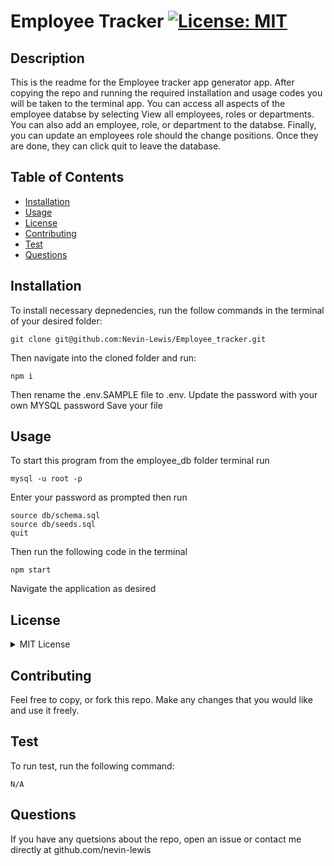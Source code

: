 # Employee Tracker [![License: MIT](https://img.shields.io/badge/License-MIT-yellow.svg)](https://opensource.org/licenses/MIT)

    
    
## Description
    
This is the readme for the Employee tracker app generator app. After copying the repo and running the required installation and usage codes you will be taken to the terminal app. You can access all aspects of the employee databse by selecting View all employees, roles or departments. You can also add an employee, role, or department to the databse. Finally, you can update an employees role should the change positions. Once they are done, they can click quit to leave the database. 

## Table of Contents
* [Installation](#installation)
* [Usage](#usage)
* [License](#license)
* [Contributing](#contributing)
* [Test](#test)
* [Questions](#questions)

## Installation
To install necessary depnedencies, run the follow commands in the terminal of your desired folder:

```
git clone git@github.com:Nevin-Lewis/Employee_tracker.git
```
Then navigate into the cloned folder and run:

```
npm i
```
Then rename the .env.SAMPLE file to .env.
Update the password with your own MYSQL password
Save your file

## Usage

To start this program from the employee_db folder terminal run

```
mysql -u root -p
```
Enter your password as prompted then run

```
source db/schema.sql
source db/seeds.sql
quit
```
Then run the following code in the terminal

```
npm start
```
Navigate the application as desired

## License

<details>

<summary> MIT License </summary>

MIT License

    Copyright (c) 2022 Nevin Lewis
    
    Permission is hereby granted, free of charge, to any person obtaining a copy of this software and associated documentation files (the "Software"), to deal in the Software without restriction, including without limitation the rights to use, copy, modify, merge, publish, distribute, sublicense, and/or sell copies of the Software, and to permit persons to whom the Software is furnished to do so, subject to the following conditions:
    
    The above copyright notice and this permission notice shall be included in all copies or substantial portions of the Software.
    
    THE SOFTWARE IS PROVIDED "AS IS", WITHOUT WARRANTY OF ANY KIND, EXPRESS OR IMPLIED, INCLUDING BUT NOT LIMITED TO THE WARRANTIES OF MERCHANTABILITY, FITNESS FOR A PARTICULAR PURPOSE AND NONINFRINGEMENT. IN NO EVENT SHALL THE AUTHORS OR COPYRIGHT HOLDERS BE LIABLE FOR ANY CLAIM, DAMAGES OR OTHER LIABILITY, WHETHER IN AN ACTION OF CONTRACT, TORT OR OTHERWISE, ARISING FROM, OUT OF OR IN CONNECTION WITH THE SOFTWARE OR THE USE OR OTHER DEALINGS IN THE SOFTWARE.

</details>

## Contributing

Feel free to copy, or fork this repo. Make any changes that you would like and use it freely.

## Test
To run test, run the following command:

```
N/A
```

## Questions
If you have any quetsions about the repo, open an issue or contact me directly at github.com/nevin-lewis
